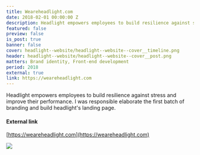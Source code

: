 ```yaml
---
title: Weareheadlight.com
date: 2018-02-01 00:00:00 Z
description: Headlight empowers employees to build resilience against stress and improve their performance.
featured: false
preview: false
is_post: true
banner: false
cover: headlight--website/headlight--website--cover__timeline.png
header: headlight--website/headlight--website--cover__post.png
matters: Brand identity, Front-end development
period: 2018
external: true
link: https://weareheadlight.com
---
```


Headlight empowers employees to build resilience against stress and improve their performance. I was responsible elaborate the first batch of branding and build headlight's landing page.

#### External link

[https://weareheadlight.com](https://weareheadlight.com)

![](../../assets/images/posts/headlight--website/headlight--website--content--0.png)
